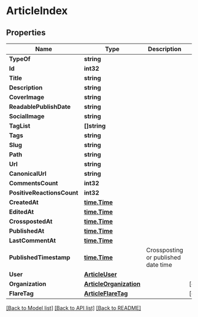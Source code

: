 # ArticleIndex

## Properties

Name | Type | Description | Notes
------------ | ------------- | ------------- | -------------
**TypeOf** | **string** |  | 
**Id** | **int32** |  | 
**Title** | **string** |  | 
**Description** | **string** |  | 
**CoverImage** | **string** |  | 
**ReadablePublishDate** | **string** |  | 
**SocialImage** | **string** |  | 
**TagList** | **[]string** |  | 
**Tags** | **string** |  | 
**Slug** | **string** |  | 
**Path** | **string** |  | 
**Url** | **string** |  | 
**CanonicalUrl** | **string** |  | 
**CommentsCount** | **int32** |  | 
**PositiveReactionsCount** | **int32** |  | 
**CreatedAt** | [**time.Time**](time.Time.md) |  | 
**EditedAt** | [**time.Time**](time.Time.md) |  | 
**CrosspostedAt** | [**time.Time**](time.Time.md) |  | 
**PublishedAt** | [**time.Time**](time.Time.md) |  | 
**LastCommentAt** | [**time.Time**](time.Time.md) |  | 
**PublishedTimestamp** | [**time.Time**](time.Time.md) | Crossposting or published date time | 
**User** | [**ArticleUser**](ArticleUser.md) |  | 
**Organization** | [**ArticleOrganization**](ArticleOrganization.md) |  | [optional] 
**FlareTag** | [**ArticleFlareTag**](ArticleFlareTag.md) |  | [optional] 

[[Back to Model list]](../README.md#documentation-for-models) [[Back to API list]](../README.md#documentation-for-api-endpoints) [[Back to README]](../README.md)


